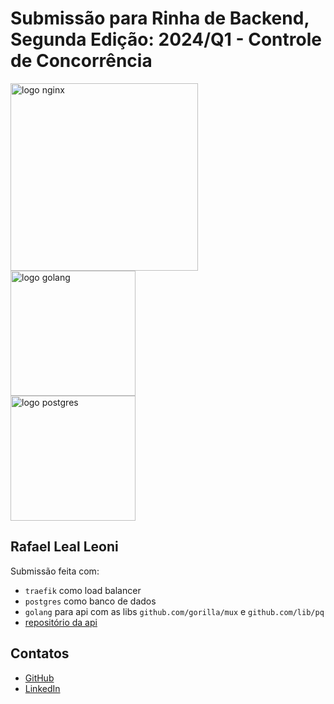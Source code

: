 # Submissão para Rinha de Backend, Segunda Edição: 2024/Q1 - Controle de Concorrência


<img src="https://upload.wikimedia.org/wikipedia/commons/1/1e/Traefik_Logo.svg" alt="logo nginx" width="300" height="auto">
<br />
<img src="https://upload.wikimedia.org/wikipedia/commons/0/05/Go_Logo_Blue.svg" alt="logo golang" width="200" height="auto">
<br />
<img src="https://upload.wikimedia.org/wikipedia/commons/2/29/Postgresql_elephant.svg" alt="logo postgres" width="200" height="auto">


## Rafael Leal Leoni
Submissão feita com:
- `traefik` como load balancer
- `postgres` como banco de dados
- `golang` para api com as libs `github.com/gorilla/mux` e `github.com/lib/pq`
- [repositório da api](https://github.com/RafaelLeoni/rinha-de-backend-2024-q1)

## Contatos
- [GitHub](https://github.com/RafaelLeoni)
- [LinkedIn](linkedin.com/in/rafael-leal-leoni)
